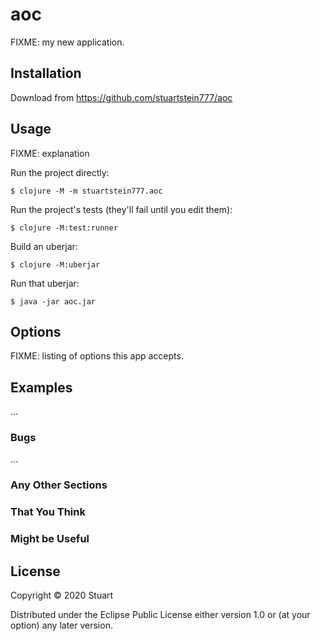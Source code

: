 # aoc

FIXME: my new application.

## Installation

Download from https://github.com/stuartstein777/aoc

## Usage

FIXME: explanation

Run the project directly:

    $ clojure -M -m stuartstein777.aoc

Run the project's tests (they'll fail until you edit them):

    $ clojure -M:test:runner

Build an uberjar:

    $ clojure -M:uberjar

Run that uberjar:

    $ java -jar aoc.jar

## Options

FIXME: listing of options this app accepts.

## Examples

...

### Bugs

...

### Any Other Sections
### That You Think
### Might be Useful

## License

Copyright © 2020 Stuart

Distributed under the Eclipse Public License either version 1.0 or (at
your option) any later version.
